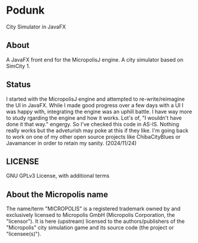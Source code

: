 # Podunk
City Simulator in JavaFX

## About
A JavaFX front end for the MicropolisJ engine. A city simulator based on SimCity 1.

## Status
I started with the MicropolisJ engine and attempted to re-write/reimagine the 
UI in JavaFX.  While I made good progress over a few days with a UI I was happy
with, integrating the engine was an uphill battle.  I have way more to study
rgarding the engine and how it works.  Lot's of, "I wouldn't have done it that
way." engergy.  So I've checked this code in AS-IS. Nothing really works but the
adveturish may poke at this if they like.  I'm going back to work on one of my
other open source projects like ChibaCityBlues or Javamancer in order to retain my
sanity. (2024/11/24)

## LICENSE
GNU GPLv3 License, with additional terms

## About the Micropolis name
The name/term "MICROPOLIS" is a registered trademark owned by and
exclusively licensed to Micropolis GmbH (Micropolis Corporation, the
"licensor"). It is here (upstream) licensed to the authors/publishers of
the "Micropolis" city simulation game and its source code (the project or
"licensee(s)").
